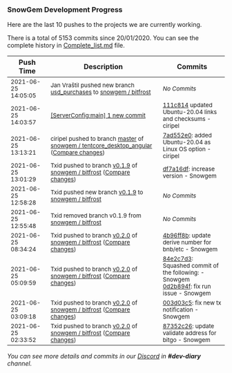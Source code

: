 
### SnowGem Development Progress

Here are the last 10 pushes to the projects we are currently working.

There is a total of 5153 commits since 20/01/2020. You can see the complete history in
 [Complete_list.md](Complete_list.md) file.

| Push Time | Description | Commits |
| --- | --- | --- |
| <sub>2021-06-25 14:05:05</sub> | <sub>Jan Vraštil pushed new branch [usd\_purchases](https://gitlab.com/snowgem/bitfrost/commits/usd_purchases) to [snowgem / bitfrost](https://gitlab.com/snowgem/bitfrost)</sub> | <sub>_No Commits_</sub> |
| <sub>2021-06-25 14:03:57</sub> | <sub>[[ServerConfig:main] 1 new commit](https://github.com/TENTOfficial/ServerConfig/commit/111c8145609c974bf03d1cf4c36124aca9df07df)</sub> | <sub>[111c814](https://github.com/TENTOfficial/ServerConfig/commit/111c8145609c974bf03d1cf4c36124aca9df07df) updated Ubuntu-20.04 links and checksums - ciripel</sub> |
| <sub>2021-06-25 13:13:21</sub> | <sub>ciripel pushed to branch [master](https://gitlab.com/snowgem/tentcore_desktop_angular/commits/master) of [snowgem / tentcore\_desktop\_angular](https://gitlab.com/snowgem/tentcore_desktop_angular) ([Compare changes](https://gitlab.com/snowgem/tentcore_desktop_angular/compare/4975478c01925202c2d5837f86fb8af9fb787f09...7ad552e0aebb59afebf5fa49fbfad9f8c54f9dc0))</sub> | <sub>[7ad552e0](https://gitlab.com/snowgem/tentcore_desktop_angular/-/commit/7ad552e0aebb59afebf5fa49fbfad9f8c54f9dc0): added Ubuntu-20.04 as Linux OS option - ciripel</sub> |
| <sub>2021-06-25 13:01:29</sub> | <sub>Txid pushed to branch [v0\.1\.9](https://gitlab.com/snowgem/bitfrost/commits/v0.1.9) of [snowgem / bitfrost](https://gitlab.com/snowgem/bitfrost) ([Compare changes](https://gitlab.com/snowgem/bitfrost/compare/956a776a0a4c7b1d2b17b1dd115d40252043f5d9...df7a16df4b02437ad355f8e9ebf3db6c2b0f034d))</sub> | <sub>[df7a16df](https://gitlab.com/snowgem/bitfrost/-/commit/df7a16df4b02437ad355f8e9ebf3db6c2b0f034d): increase version - Snowgem</sub> |
| <sub>2021-06-25 12:58:28</sub> | <sub>Txid pushed new branch [v0\.1\.9](https://gitlab.com/snowgem/bitfrost/commits/v0.1.9) to [snowgem / bitfrost](https://gitlab.com/snowgem/bitfrost)</sub> | <sub>_No Commits_</sub> |
| <sub>2021-06-25 12:55:48</sub> | <sub>Txid removed branch v0.1.9 from [snowgem / bitfrost](https://gitlab.com/snowgem/bitfrost)</sub> | <sub>_No Commits_</sub> |
| <sub>2021-06-25 08:34:24</sub> | <sub>Txid pushed to branch [v0\.2\.0](https://gitlab.com/snowgem/bitfrost/commits/v0.2.0) of [snowgem / bitfrost](https://gitlab.com/snowgem/bitfrost) ([Compare changes](https://gitlab.com/snowgem/bitfrost/compare/0d2b894f547d68b4c654c5ae519880e62dba2cdc...4b96ff8b89591572c04b923f420d2526784a6e80))</sub> | <sub>[4b96ff8b](https://gitlab.com/snowgem/bitfrost/-/commit/4b96ff8b89591572c04b923f420d2526784a6e80): update derive number for bnb/etc - Snowgem</sub> |
| <sub>2021-06-25 05:09:59</sub> | <sub>Txid pushed to branch [v0\.2\.0](https://gitlab.com/snowgem/bitfrost/commits/v0.2.0) of [snowgem / bitfrost](https://gitlab.com/snowgem/bitfrost) ([Compare changes](https://gitlab.com/snowgem/bitfrost/compare/003d03c5e2958e290fbec4d581ca0029f4086628...0d2b894f547d68b4c654c5ae519880e62dba2cdc))</sub> | <sub>[84e2c7d3](https://gitlab.com/snowgem/bitfrost/-/commit/84e2c7d385a1dec9e39ef5ac2f10ef86a2750aa4): Squashed commit of the following: - Snowgem<br>[0d2b894f](https://gitlab.com/snowgem/bitfrost/-/commit/0d2b894f547d68b4c654c5ae519880e62dba2cdc): fix run issue - Snowgem</sub> |
| <sub>2021-06-25 03:09:18</sub> | <sub>Txid pushed to branch [v0\.2\.0](https://gitlab.com/snowgem/bitfrost/commits/v0.2.0) of [snowgem / bitfrost](https://gitlab.com/snowgem/bitfrost) ([Compare changes](https://gitlab.com/snowgem/bitfrost/compare/87352c26f4e7df7cf9d5e26bef9a8ca73d95c6d5...003d03c5e2958e290fbec4d581ca0029f4086628))</sub> | <sub>[003d03c5](https://gitlab.com/snowgem/bitfrost/-/commit/003d03c5e2958e290fbec4d581ca0029f4086628): fix new tx notification - Snowgem</sub> |
| <sub>2021-06-25 02:33:52</sub> | <sub>Txid pushed to branch [v0\.2\.0](https://gitlab.com/snowgem/bitfrost/commits/v0.2.0) of [snowgem / bitfrost](https://gitlab.com/snowgem/bitfrost) ([Compare changes](https://gitlab.com/snowgem/bitfrost/compare/2058c9a53c343af7355e544b87dd31cd0461c469...87352c26f4e7df7cf9d5e26bef9a8ca73d95c6d5))</sub> | <sub>[87352c26](https://gitlab.com/snowgem/bitfrost/-/commit/87352c26f4e7df7cf9d5e26bef9a8ca73d95c6d5): update validate address for bitgo - Snowgem</sub> |

_You can see more details and commits in our [Discord](https://discord.gg/zumGnbg) in **#dev-diary** channel._
